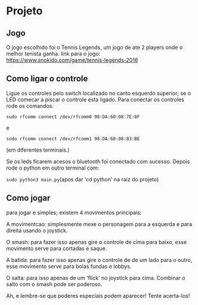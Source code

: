 # Projeto

## Jogo

O jogo escolhido foi o Tennis Legends, um jogo de ate 2 players onde o melhor tenista ganha.
link para o jogo: https://www.snokido.com/game/tennis-legends-2016

## Como ligar o controle

Ligue os controles pelo switch localizado no canto esquerdo superior; se o LED comecar a piscar o controle esta ligado.
Para conectar os controles rode os comandos:

```sudo rfcomm connect /dev/rfcomm0 98:DA:60:08:7E:8F```

e

```sudo rfcomm connect /dev/rfcomm1 98:DA:60:08:83:BE```

(em diferentes terminais.)

Se os leds ficarem acesos o bluetooth foi conectado com sucesso.
Depois rode o python em outro terminal com:

```sudo python3 main.py```(apos dar 'cd python' na raiz do projeto)

## Como jogar

para jogar e simples; existem 4 movimentos principais:

A movimentcao: simplesmente mexe o personagem para a esquerda e para direita usando o joystick.

O smash: para fazer isso apenas gire o controle de cima para baixo,
esse movimento serve para cortadas e saque.

A batida: para fazer isso apenas gire o controle de de um lado para o outro,
esse movimento serve para bolas fundas e lobbys.

O salta: para isso apenas de um 'flick' no joystick para cima. Combinar o salto com o smash pode ser poderoso.

Ah, e lembre-se que poderes especiais podem aparecer! Tente acerta-los!